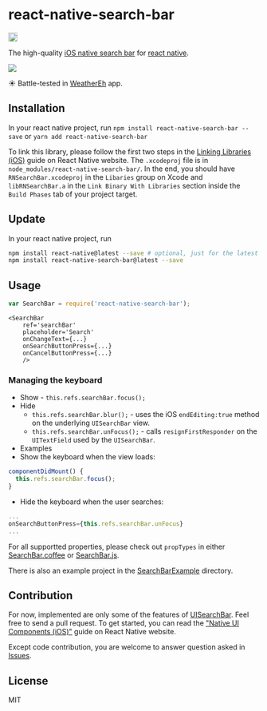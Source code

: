 # react-native-search-bar

<a href="https://www.npmjs.com/package/react-native-search-bar"><img src="https://badge.fury.io/js/react-native-search-bar.svg" alt="" height="18"></a>

The high-quality [iOS native search bar](https://developer.apple.com/library/ios/documentation/UserExperience/Conceptual/UIKitUICatalog/UISearchBar.html) for [react native](https://facebook.github.io/react-native/).

<img src="SearchBar.png"/>

:sunny: Battle-tested in [WeatherEh](http://weathereh.hanzhao.name/) app.

## Installation

In your react native project, run `npm install react-native-search-bar --save` or `yarn add react-native-search-bar`

To link this library, please follow the first two steps in the [Linking Libraries (iOS)](http://facebook.github.io/react-native/docs/linking-libraries-ios.html) guide on React Native website. The `.xcodeproj` file is in `node_modules/react-native-search-bar/`. In the end, you should have `RNSearchBar.xcodeproj` in the `Libaries` group on Xcode and `libRNSearchBar.a` in the `Link Binary With Libraries` section inside the `Build Phases` tab of your project target.

## Update

In your react native project, run

```Bash
npm install react-native@latest --save # optional, just for the latest react-native
npm install react-native-search-bar@latest --save
```

## Usage

```javascript
var SearchBar = require('react-native-search-bar');
```

```JSX
<SearchBar
	ref='searchBar'
	placeholder='Search'
	onChangeText={...}
	onSearchButtonPress={...}
	onCancelButtonPress={...}
	/>
```

### Managing the keyboard
* Show - `this.refs.searchBar.focus();`
* Hide
  - `this.refs.searchBar.blur();` - uses the iOS `endEditing:true` method on the underlying `UISearchBar` view.
  - `this.refs.searchBar.unFocus();` - calls `resignFirstResponder` on the `UITextField` used by the `UISearchBar`.
* Examples
 * Show the keyboard when the view loads:
```javascript
componentDidMount() {
  this.refs.searchBar.focus();
}
```
 * Hide the keyboard when the user searches:
```javascript
...
onSearchButtonPress={this.refs.searchBar.unFocus}
...
```

For all supportted properties, please check out `propTypes` in either [SearchBar.coffee](SearchBar.coffee) or [SearchBar.js](SearchBar.js).

There is also an example project in the [SearchBarExample](SearchBarExample) directory.

## Contribution

For now, implemented are only some of the features of [UISearchBar](https://developer.apple.com/library/ios/documentation/UIKit/Reference/UISearchBar_Class/).
Feel free to send a pull request. To get started, you can read the ["Native UI Components (iOS)"](http://facebook.github.io/react-native/docs/native-components-ios.html) guide on React Native website.

Except code contribution, you are welcome to answer question asked in [Issues](https://github.com/umhan35/react-native-search-bar/issues).

## License

MIT


